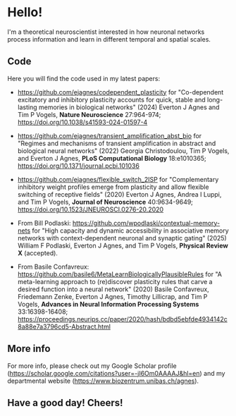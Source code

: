 # Hello!

I'm a theoretical neuroscientist interested in how neuronal networks process information and learn in different temporal and spatial scales.

## Code

Here you will find the code used in my latest papers:

- https://github.com/ejagnes/codependent_plasticity for "Co-dependent excitatory and inhibitory plasticity accounts for quick, stable and long-lasting memories in biological networks" (2024) Everton J Agnes and Tim P Vogels, **Nature Neuroscience** 27:964-974; https://doi.org/10.1038/s41593-024-01597-4

- https://github.com/ejagnes/transient_amplification_abst_bio for "Regimes and mechanisms of transient amplification in abstract and biological neural networks" (2022) Georgia Christodoulou, Tim P Vogels, and Everton J Agnes, **PLoS Computational Biology** 18:e1010365; https://doi.org/10.1371/journal.pcbi.101036

- https://github.com/ejagnes/flexible_switch_2ISP for "Complementary inhibitory weight profiles emerge from plasticity and allow flexible switching of receptive fields" (2020) Everton J Agnes, Andrea I Luppi, and Tim P Vogels, **Journal of Neuroscience** 40:9634-9649; https://doi.org/10.1523/JNEUROSCI.0276-20.2020

- From Bill Podlaski: https://github.com/wpodlaski/contextual-memory-nets for "High capacity and dynamic accessibility in associative memory networks with context-dependent neuronal and synaptic gating" (2025) William F Podlaski, Everton J Agnes, and Tim P Vogels, **Physical Review X** (accepted).

- From Basile Confavreux: https://github.com/basile6/MetaLearnBiologicallyPlausibleRules for "A meta-learning approach to (re)discover plasticity rules that carve a desired function into a neural network" (2020) Basile Confavreux, Friedemann Zenke, Everton J Agnes, Timothy Lillicrap, and Tim P Vogels, **Advances in Neural Information Processing Systems** 33:16398-16408; https://proceedings.neurips.cc/paper/2020/hash/bdbd5ebfde4934142c8a88e7a3796cd5-Abstract.html

## More info

For more info, please check out my Google Scholar profile (https://scholar.google.com/citations?user=-jI6Om0AAAAJ&hl=en) and my departmental website (https://www.biozentrum.unibas.ch/agnes).

## Have a good day! Cheers!
